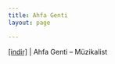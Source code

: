 ```yaml
---
title: Ahfa Genti
layout: page

---
```

<a href="https://cloud.mail.ru/public/703e59a2a085/AhfaGenti%20-%20M%C3%BCzikalist" target="_blank">[indir]</a>   |   Ahfa Genti &#8211; Müzikalist